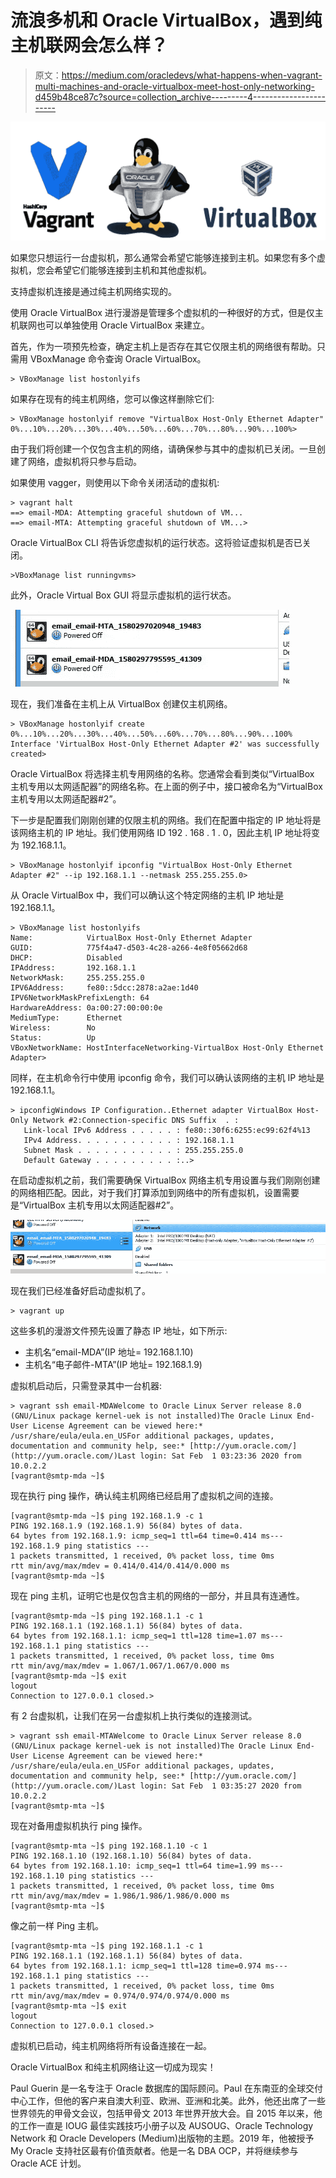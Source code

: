 # 流浪多机和 Oracle VirtualBox，遇到纯主机联网会怎么样？

> 原文：<https://medium.com/oracledevs/what-happens-when-vagrant-multi-machines-and-oracle-virtualbox-meet-host-only-networking-d459b48ce87c?source=collection_archive---------4----------------------->

![](img/b6d5e68945e040136065ad4041f1252c.png)

如果您只想运行一台虚拟机，那么通常会希望它能够连接到主机。如果您有多个虚拟机，您会希望它们能够连接到主机和其他虚拟机。

支持虚拟机连接是通过纯主机网络实现的。

使用 Oracle VirtualBox 进行漫游是管理多个虚拟机的一种很好的方式，但是仅主机联网也可以单独使用 Oracle VirtualBox 来建立。

首先，作为一项预先检查，确定主机上是否存在其它仅限主机的网络很有帮助。只需用 VBoxManage 命令查询 Oracle VirtualBox。

```
> VBoxManage list hostonlyifs
```

如果存在现有的纯主机网络，您可以像这样删除它们:

```
> VBoxManage hostonlyif remove "VirtualBox Host-Only Ethernet Adapter"
0%...10%...20%...30%...40%...50%...60%...70%...80%...90%...100%>
```

由于我们将创建一个仅包含主机的网络，请确保参与其中的虚拟机已关闭。一旦创建了网络，虚拟机将只参与启动。

如果使用 vagger，则使用以下命令关闭活动的虚拟机:

```
> vagrant halt
==> email-MDA: Attempting graceful shutdown of VM...
==> email-MTA: Attempting graceful shutdown of VM...>
```

Oracle VirtualBox CLI 将告诉您虚拟机的运行状态。这将验证虚拟机是否已关闭。

```
>VBoxManage list runningvms>
```

此外，Oracle Virtual Box GUI 将显示虚拟机的运行状态。

![](img/1d095d064a4b76d771f587186ab0eb7b.png)

现在，我们准备在主机上从 VirtualBox 创建仅主机网络。

```
> VBoxManage hostonlyif create
0%...10%...20%...30%...40%...50%...60%...70%...80%...90%...100%
Interface 'VirtualBox Host-Only Ethernet Adapter #2' was successfully created>
```

Oracle VirtualBox 将选择主机专用网络的名称。您通常会看到类似“VirtualBox 主机专用以太网适配器”的网络名称。在上面的例子中，接口被命名为“VirtualBox 主机专用以太网适配器#2”。

下一步是配置我们刚刚创建的仅限主机的网络。我们在配置中指定的 IP 地址将是该网络主机的 IP 地址。我们使用网络 ID 192 . 168 . 1 . 0，因此主机 IP 地址将变为 192.168.1.1。

```
> VBoxManage hostonlyif ipconfig "VirtualBox Host-Only Ethernet Adapter #2" --ip 192.168.1.1 --netmask 255.255.255.0>
```

从 Oracle VirtualBox 中，我们可以确认这个特定网络的主机 IP 地址是 192.168.1.1。

```
> VBoxManage list hostonlyifs
Name:            VirtualBox Host-Only Ethernet Adapter
GUID:            775f4a47-d503-4c28-a266-4e8f05662d68
DHCP:            Disabled
IPAddress:       192.168.1.1
NetworkMask:     255.255.255.0
IPV6Address:     fe80::5dcc:2878:a2ae:1d40
IPV6NetworkMaskPrefixLength: 64
HardwareAddress: 0a:00:27:00:00:0e
MediumType:      Ethernet
Wireless:        No
Status:          Up
VBoxNetworkName: HostInterfaceNetworking-VirtualBox Host-Only Ethernet Adapter>
```

同样，在主机命令行中使用 ipconfig 命令，我们可以确认该网络的主机 IP 地址是 192.168.1.1。

```
> ipconfigWindows IP Configuration..Ethernet adapter VirtualBox Host-Only Network #2:Connection-specific DNS Suffix  . :
   Link-local IPv6 Address . . . . . : fe80::30f6:6255:ec99:62f4%13
   IPv4 Address. . . . . . . . . . . : 192.168.1.1
   Subnet Mask . . . . . . . . . . . : 255.255.255.0
   Default Gateway . . . . . . . . . :..>
```

在启动虚拟机之前，我们需要确保 VirtualBox 网络主机专用设置与我们刚刚创建的网络相匹配。因此，对于我们打算添加到网络中的所有虚拟机，设置需要是“VirtualBox 主机专用以太网适配器#2”。

![](img/9963457ec0a1d6d62eedec4865e3f391.png)

现在我们已经准备好启动虚拟机了。

```
> vagrant up
```

这些多机的漫游文件预先设置了静态 IP 地址，如下所示:

*   主机名“email-MDA”(IP 地址= 192.168.1.10)
*   主机名“电子邮件-MTA”(IP 地址= 192.168.1.9)

虚拟机启动后，只需登录其中一台机器:

```
> vagrant ssh email-MDAWelcome to Oracle Linux Server release 8.0 (GNU/Linux package kernel-uek is not installed)The Oracle Linux End-User License Agreement can be viewed here:* /usr/share/eula/eula.en_USFor additional packages, updates, documentation and community help, see:* [http://yum.oracle.com/](http://yum.oracle.com/)Last login: Sat Feb  1 03:23:36 2020 from 10.0.2.2
[vagrant@smtp-mda ~]$
```

现在执行 ping 操作，确认纯主机网络已经启用了虚拟机之间的连接。

```
[vagrant@smtp-mda ~]$ ping 192.168.1.9 -c 1
PING 192.168.1.9 (192.168.1.9) 56(84) bytes of data.
64 bytes from 192.168.1.9: icmp_seq=1 ttl=64 time=0.414 ms--- 192.168.1.9 ping statistics ---
1 packets transmitted, 1 received, 0% packet loss, time 0ms
rtt min/avg/max/mdev = 0.414/0.414/0.414/0.000 ms
[vagrant@smtp-mda ~]$ 
```

现在 ping 主机，证明它也是仅包含主机的网络的一部分，并且具有连通性。

```
[vagrant@smtp-mda ~]$ ping 192.168.1.1 -c 1
PING 192.168.1.1 (192.168.1.1) 56(84) bytes of data.
64 bytes from 192.168.1.1: icmp_seq=1 ttl=128 time=1.07 ms--- 192.168.1.1 ping statistics ---
1 packets transmitted, 1 received, 0% packet loss, time 0ms
rtt min/avg/max/mdev = 1.067/1.067/1.067/0.000 ms
[vagrant@smtp-mda ~]$ exit
logout
Connection to 127.0.0.1 closed.>
```

有 2 台虚拟机，让我们在另一台虚拟机上执行类似的连接测试。

```
> vagrant ssh email-MTAWelcome to Oracle Linux Server release 8.0 (GNU/Linux package kernel-uek is not installed)The Oracle Linux End-User License Agreement can be viewed here:* /usr/share/eula/eula.en_USFor additional packages, updates, documentation and community help, see:* [http://yum.oracle.com/](http://yum.oracle.com/)Last login: Sat Feb  1 03:35:27 2020 from 10.0.2.2
[vagrant@smtp-mta ~]$
```

现在对备用虚拟机执行 ping 操作。

```
[vagrant@smtp-mta ~]$ ping 192.168.1.10 -c 1
PING 192.168.1.10 (192.168.1.10) 56(84) bytes of data.
64 bytes from 192.168.1.10: icmp_seq=1 ttl=64 time=1.99 ms--- 192.168.1.10 ping statistics ---
1 packets transmitted, 1 received, 0% packet loss, time 0ms
rtt min/avg/max/mdev = 1.986/1.986/1.986/0.000 ms
[vagrant@smtp-mta ~]$ 
```

像之前一样 Ping 主机。

```
[vagrant@smtp-mta ~]$ ping 192.168.1.1 -c 1
PING 192.168.1.1 (192.168.1.1) 56(84) bytes of data.
64 bytes from 192.168.1.1: icmp_seq=1 ttl=128 time=0.974 ms--- 192.168.1.1 ping statistics ---
1 packets transmitted, 1 received, 0% packet loss, time 0ms
rtt min/avg/max/mdev = 0.974/0.974/0.974/0.000 ms
[vagrant@smtp-mta ~]$ exit
logout
Connection to 127.0.0.1 closed.>
```

虚拟机已启动，纯主机网络将所有设备连接在一起。

Oracle VirtualBox 和纯主机网络让这一切成为现实！

Paul Guerin 是一名专注于 Oracle 数据库的国际顾问。Paul 在东南亚的全球交付中心工作，但他的客户来自澳大利亚、欧洲、亚洲和北美。此外，他还出席了一些世界领先的甲骨文会议，包括甲骨文 2013 年世界开放大会。自 2015 年以来，他的工作一直是 IOUG 最佳实践技巧小册子以及 AUSOUG、Oracle Technology Network 和 Oracle Developers (Medium)出版物的主题。2019 年，他被授予 My Oracle 支持社区最有价值贡献者。他是一名 DBA OCP，并将继续参与 Oracle ACE 计划。
